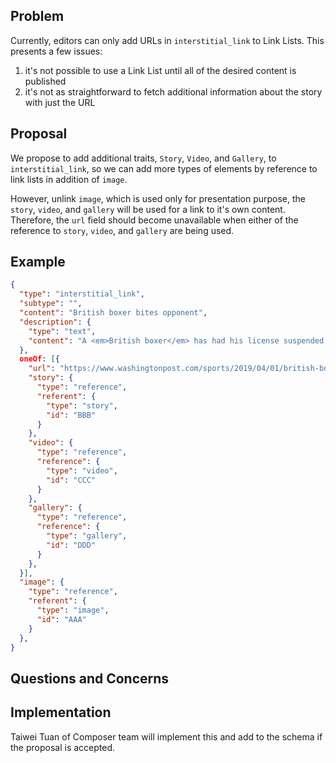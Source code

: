 ## Problem
Currently, editors can only add URLs in `interstitial_link` to Link Lists. This presents a few issues:
1. it's not possible to use a Link List until all of the desired content is published
2. it's not as straightforward to fetch additional information about the story with just the URL

## Proposal
We propose to add additional traits, `Story`, `Video`, and `Gallery`, to `interstitial_link`, so we can add more types of elements by reference to link lists in addition of `image`.

However, unlink `image`, which is used only for presentation purpose, the `story`, `video`, and `gallery` will be used for a link to it's own content. Therefore, the `url` field should become unavailable when either of the reference to `story`, `video`, and `gallery` are being used.
## Example
```JSON
{
  "type": "interstitial_link",
  "subtype": "",
  "content": "British boxer bites opponent",
  "description": {
    "type": "text",
    "content": "A <em>British boxer</em> has had his license suspended after being disqualified for biting during a <strong>heavyweight</strong> fight."
  },
  oneOf: [{
    "url": "https://www.washingtonpost.com/sports/2019/04/01/british-boxer-suffers-dental-breakdown-bites-opponent-ring/",
    "story": {
      "type": "reference",
      "referent": {
        "type": "story",
        "id": "BBB"
      }
    },
    "video": {
      "type": "reference",
      "reference": {
        "type": "video",
        "id": "CCC"
      }
    },
    "gallery": {
      "type": "reference",
      "reference": {
        "type": "gallery",
        "id": "DDD"
      }
    },
  }],
  "image": {
    "type": "reference",
    "referent": {
      "type": "image",
      "id": "AAA"
    }
  },
}
```
## Questions and Concerns

## Implementation
Taiwei Tuan of Composer team will implement this and add to the schema if the proposal is accepted.
